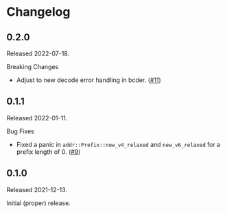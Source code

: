 # Changelog

## 0.2.0

Released 2022-07-18.

Breaking Changes

* Adjust to new decode error handling in bcder. ([#11])

[#11]: https://github.com/NLnetLabs/routecore/pull/11


## 0.1.1

Released 2022-01-11.

Bug Fixes

* Fixed a panic in `addr::Prefix::new_v4_relaxed` and `new_v6_relaxed` for
  a prefix length of 0. ([#9])

[#9]: https://github.com/NLnetLabs/routecore/pull/9


## 0.1.0

Released 2021-12-13.

Initial (proper) release.

